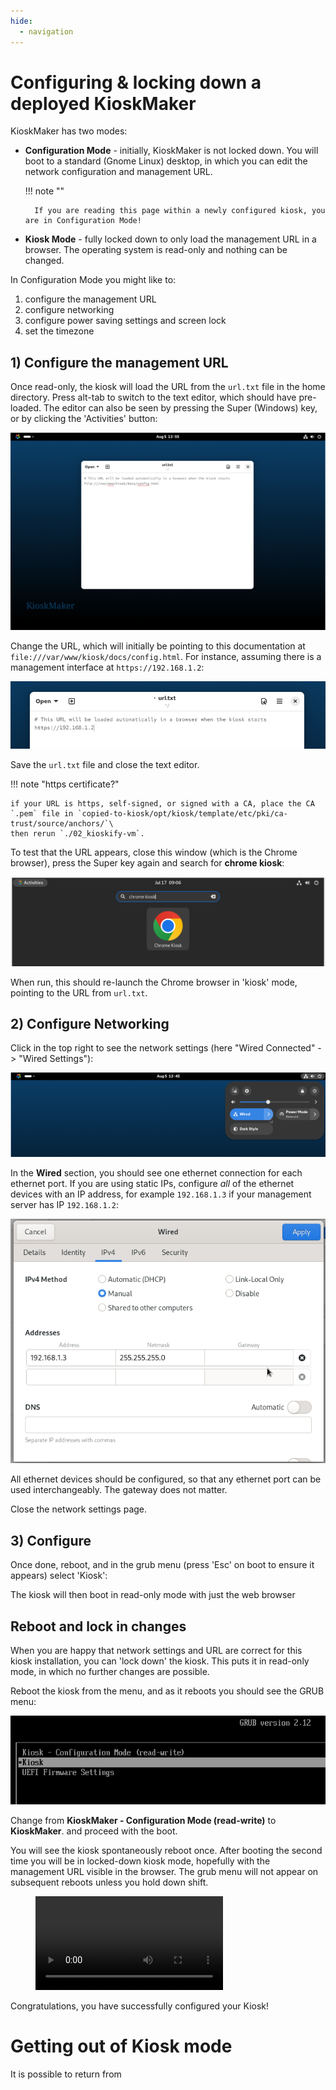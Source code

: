 ```yaml
---
hide:
  - navigation
---
```


# Configuring & locking down a deployed KioskMaker

KioskMaker has two modes:

- **Configuration Mode** - initially, KioskMaker is not locked down. You will boot to a standard (Gnome Linux) desktop, in which you can edit the network configuration and management URL.  
	  
	!!! note ""
	
		If you are reading this page within a newly configured kiosk, you are in Configuration Mode!
	


- **Kiosk Mode** - fully locked down to only load the management URL in a browser. The operating system is read-only and nothing can be changed.


In Configuration Mode you might like to:

1. configure the management URL
2. configure networking
3. configure power saving settings and screen lock
4. set the timezone


## 1) Configure the management URL

Once read-only, the kiosk will load the URL from the `url.txt` file in the home directory. Press alt-tab to switch to the text editor, which should have pre-loaded. The editor can also be seen by pressing the Super (Windows) key, or by clicking the 'Activities' button:

![](img/desktop_texteditor.png)

Change the URL, which will initially be pointing to this documentation at `file:///var/www/kiosk/docs/config.html`. For instance, assuming there is a management interface at `https://192.168.1.2`:

![](img/urltxt.png)


Save the `url.txt` file and close the text editor.

!!! note "https certificate?"

    if your URL is https, self-signed, or signed with a CA, place the CA `.pem` file in `copied-to-kiosk/opt/kiosk/template/etc/pki/ca-trust/source/anchors/`\
    then rerun `./02_kioskify-vm`.


To test that the URL appears, close this window (which is the Chrome browser), press the Super key again and search for **chrome kiosk**:

![](img/desktop_search_chrome.png)

When run, this should re-launch the Chrome browser in 'kiosk' mode, pointing to the URL from `url.txt`. 
## 2) Configure Networking

Click in the top right to see the network settings (here "Wired Connected" -> "Wired Settings"):

![](img/desktop_showing_netconfig.png)


In the **Wired** section, you should see one ethernet connection for each ethernet port. If you are using static IPs, configure *all* of the ethernet devices with an IP address, for example `192.168.1.3` if your management server has IP `192.168.1.2`:

![](img/network_settings.png)

All ethernet devices should be configured, so that any ethernet port can be used interchangeably. The gateway does not matter.


Close the network settings page.
## 3) Configure 

Once done, reboot, and in the grub menu (press 'Esc' on boot to ensure it appears) select 'Kiosk':


The kiosk will then boot in read-only mode with just the web browser 
## Reboot and lock in changes

When you are happy that network settings and URL are correct for this kiosk installation, you can 'lock down' the kiosk. This puts it in read-only mode, in which no further changes are possible.

Reboot the kiosk from the menu, and as it reboots you should see the GRUB menu:

![](img/grub_ro.png)

Change from **KioskMaker - Configuration Mode (read-write)** to **KioskMaker**. and proceed with the boot.

You will see the kiosk spontaneously reboot once. After booting the second time you will be in locked-down kiosk mode, hopefully with the management URL visible in the browser. The grub menu will not appear on subsequent reboots unless you hold down shift.

<figure class="video_container">
  <video controls="true" allowfullscreen="true">
    <source src="img/kioskboot.webm" type="video/webm">
  </video>
</figure>


Congratulations, you have successfully configured your Kiosk! 


# Getting out of Kiosk mode

It is possible to return from 
